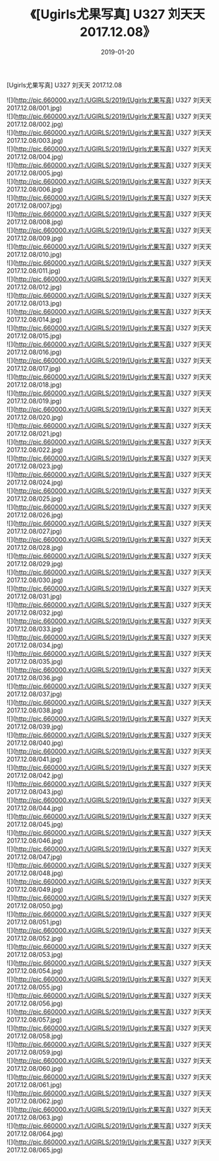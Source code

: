 ﻿---
layout: post
title:  《[Ugirls尤果写真] U327 刘天天 2017.12.08》
date:   2019-01-20
img: http://pic.660000.xyz/1:/UGIRLS/2019/[Ugirls尤果写真] U327 刘天天 2017.12.08/000.jpg
categories: [美女, 清纯, 唯美]
---

[Ugirls尤果写真] U327 刘天天 2017.12.08

 ![](http://pic.660000.xyz/1:/UGIRLS/2019/[Ugirls尤果写真] U327 刘天天 2017.12.08/001.jpg) <br>![](http://pic.660000.xyz/1:/UGIRLS/2019/[Ugirls尤果写真] U327 刘天天 2017.12.08/002.jpg) <br>![](http://pic.660000.xyz/1:/UGIRLS/2019/[Ugirls尤果写真] U327 刘天天 2017.12.08/003.jpg) <br>![](http://pic.660000.xyz/1:/UGIRLS/2019/[Ugirls尤果写真] U327 刘天天 2017.12.08/004.jpg) <br>![](http://pic.660000.xyz/1:/UGIRLS/2019/[Ugirls尤果写真] U327 刘天天 2017.12.08/005.jpg) <br>![](http://pic.660000.xyz/1:/UGIRLS/2019/[Ugirls尤果写真] U327 刘天天 2017.12.08/006.jpg) <br>![](http://pic.660000.xyz/1:/UGIRLS/2019/[Ugirls尤果写真] U327 刘天天 2017.12.08/007.jpg) <br>![](http://pic.660000.xyz/1:/UGIRLS/2019/[Ugirls尤果写真] U327 刘天天 2017.12.08/008.jpg) <br>![](http://pic.660000.xyz/1:/UGIRLS/2019/[Ugirls尤果写真] U327 刘天天 2017.12.08/009.jpg) <br>![](http://pic.660000.xyz/1:/UGIRLS/2019/[Ugirls尤果写真] U327 刘天天 2017.12.08/010.jpg) <br>![](http://pic.660000.xyz/1:/UGIRLS/2019/[Ugirls尤果写真] U327 刘天天 2017.12.08/011.jpg) <br>![](http://pic.660000.xyz/1:/UGIRLS/2019/[Ugirls尤果写真] U327 刘天天 2017.12.08/012.jpg) <br>![](http://pic.660000.xyz/1:/UGIRLS/2019/[Ugirls尤果写真] U327 刘天天 2017.12.08/013.jpg) <br>![](http://pic.660000.xyz/1:/UGIRLS/2019/[Ugirls尤果写真] U327 刘天天 2017.12.08/014.jpg) <br>![](http://pic.660000.xyz/1:/UGIRLS/2019/[Ugirls尤果写真] U327 刘天天 2017.12.08/015.jpg) <br>![](http://pic.660000.xyz/1:/UGIRLS/2019/[Ugirls尤果写真] U327 刘天天 2017.12.08/016.jpg) <br>![](http://pic.660000.xyz/1:/UGIRLS/2019/[Ugirls尤果写真] U327 刘天天 2017.12.08/017.jpg) <br>![](http://pic.660000.xyz/1:/UGIRLS/2019/[Ugirls尤果写真] U327 刘天天 2017.12.08/018.jpg) <br>![](http://pic.660000.xyz/1:/UGIRLS/2019/[Ugirls尤果写真] U327 刘天天 2017.12.08/019.jpg) <br>![](http://pic.660000.xyz/1:/UGIRLS/2019/[Ugirls尤果写真] U327 刘天天 2017.12.08/020.jpg) <br>![](http://pic.660000.xyz/1:/UGIRLS/2019/[Ugirls尤果写真] U327 刘天天 2017.12.08/021.jpg) <br>![](http://pic.660000.xyz/1:/UGIRLS/2019/[Ugirls尤果写真] U327 刘天天 2017.12.08/022.jpg) <br>![](http://pic.660000.xyz/1:/UGIRLS/2019/[Ugirls尤果写真] U327 刘天天 2017.12.08/023.jpg) <br>![](http://pic.660000.xyz/1:/UGIRLS/2019/[Ugirls尤果写真] U327 刘天天 2017.12.08/024.jpg) <br>![](http://pic.660000.xyz/1:/UGIRLS/2019/[Ugirls尤果写真] U327 刘天天 2017.12.08/025.jpg) <br>![](http://pic.660000.xyz/1:/UGIRLS/2019/[Ugirls尤果写真] U327 刘天天 2017.12.08/026.jpg) <br>![](http://pic.660000.xyz/1:/UGIRLS/2019/[Ugirls尤果写真] U327 刘天天 2017.12.08/027.jpg) <br>![](http://pic.660000.xyz/1:/UGIRLS/2019/[Ugirls尤果写真] U327 刘天天 2017.12.08/028.jpg) <br>![](http://pic.660000.xyz/1:/UGIRLS/2019/[Ugirls尤果写真] U327 刘天天 2017.12.08/029.jpg) <br>![](http://pic.660000.xyz/1:/UGIRLS/2019/[Ugirls尤果写真] U327 刘天天 2017.12.08/030.jpg) <br>![](http://pic.660000.xyz/1:/UGIRLS/2019/[Ugirls尤果写真] U327 刘天天 2017.12.08/031.jpg) <br>![](http://pic.660000.xyz/1:/UGIRLS/2019/[Ugirls尤果写真] U327 刘天天 2017.12.08/032.jpg) <br>![](http://pic.660000.xyz/1:/UGIRLS/2019/[Ugirls尤果写真] U327 刘天天 2017.12.08/033.jpg) <br>![](http://pic.660000.xyz/1:/UGIRLS/2019/[Ugirls尤果写真] U327 刘天天 2017.12.08/034.jpg) <br>![](http://pic.660000.xyz/1:/UGIRLS/2019/[Ugirls尤果写真] U327 刘天天 2017.12.08/035.jpg) <br>![](http://pic.660000.xyz/1:/UGIRLS/2019/[Ugirls尤果写真] U327 刘天天 2017.12.08/036.jpg) <br>![](http://pic.660000.xyz/1:/UGIRLS/2019/[Ugirls尤果写真] U327 刘天天 2017.12.08/037.jpg) <br>![](http://pic.660000.xyz/1:/UGIRLS/2019/[Ugirls尤果写真] U327 刘天天 2017.12.08/038.jpg) <br>![](http://pic.660000.xyz/1:/UGIRLS/2019/[Ugirls尤果写真] U327 刘天天 2017.12.08/039.jpg) <br>![](http://pic.660000.xyz/1:/UGIRLS/2019/[Ugirls尤果写真] U327 刘天天 2017.12.08/040.jpg) <br>![](http://pic.660000.xyz/1:/UGIRLS/2019/[Ugirls尤果写真] U327 刘天天 2017.12.08/041.jpg) <br>![](http://pic.660000.xyz/1:/UGIRLS/2019/[Ugirls尤果写真] U327 刘天天 2017.12.08/042.jpg) <br>![](http://pic.660000.xyz/1:/UGIRLS/2019/[Ugirls尤果写真] U327 刘天天 2017.12.08/043.jpg) <br>![](http://pic.660000.xyz/1:/UGIRLS/2019/[Ugirls尤果写真] U327 刘天天 2017.12.08/044.jpg) <br>![](http://pic.660000.xyz/1:/UGIRLS/2019/[Ugirls尤果写真] U327 刘天天 2017.12.08/045.jpg) <br>![](http://pic.660000.xyz/1:/UGIRLS/2019/[Ugirls尤果写真] U327 刘天天 2017.12.08/046.jpg) <br>![](http://pic.660000.xyz/1:/UGIRLS/2019/[Ugirls尤果写真] U327 刘天天 2017.12.08/047.jpg) <br>![](http://pic.660000.xyz/1:/UGIRLS/2019/[Ugirls尤果写真] U327 刘天天 2017.12.08/048.jpg) <br>![](http://pic.660000.xyz/1:/UGIRLS/2019/[Ugirls尤果写真] U327 刘天天 2017.12.08/049.jpg) <br>![](http://pic.660000.xyz/1:/UGIRLS/2019/[Ugirls尤果写真] U327 刘天天 2017.12.08/050.jpg) <br>![](http://pic.660000.xyz/1:/UGIRLS/2019/[Ugirls尤果写真] U327 刘天天 2017.12.08/051.jpg) <br>![](http://pic.660000.xyz/1:/UGIRLS/2019/[Ugirls尤果写真] U327 刘天天 2017.12.08/052.jpg) <br>![](http://pic.660000.xyz/1:/UGIRLS/2019/[Ugirls尤果写真] U327 刘天天 2017.12.08/053.jpg) <br>![](http://pic.660000.xyz/1:/UGIRLS/2019/[Ugirls尤果写真] U327 刘天天 2017.12.08/054.jpg) <br>![](http://pic.660000.xyz/1:/UGIRLS/2019/[Ugirls尤果写真] U327 刘天天 2017.12.08/055.jpg) <br>![](http://pic.660000.xyz/1:/UGIRLS/2019/[Ugirls尤果写真] U327 刘天天 2017.12.08/056.jpg) <br>![](http://pic.660000.xyz/1:/UGIRLS/2019/[Ugirls尤果写真] U327 刘天天 2017.12.08/057.jpg) <br>![](http://pic.660000.xyz/1:/UGIRLS/2019/[Ugirls尤果写真] U327 刘天天 2017.12.08/058.jpg) <br>![](http://pic.660000.xyz/1:/UGIRLS/2019/[Ugirls尤果写真] U327 刘天天 2017.12.08/059.jpg) <br>![](http://pic.660000.xyz/1:/UGIRLS/2019/[Ugirls尤果写真] U327 刘天天 2017.12.08/060.jpg) <br>![](http://pic.660000.xyz/1:/UGIRLS/2019/[Ugirls尤果写真] U327 刘天天 2017.12.08/061.jpg) <br>![](http://pic.660000.xyz/1:/UGIRLS/2019/[Ugirls尤果写真] U327 刘天天 2017.12.08/062.jpg) <br>![](http://pic.660000.xyz/1:/UGIRLS/2019/[Ugirls尤果写真] U327 刘天天 2017.12.08/063.jpg) <br>![](http://pic.660000.xyz/1:/UGIRLS/2019/[Ugirls尤果写真] U327 刘天天 2017.12.08/064.jpg) <br>![](http://pic.660000.xyz/1:/UGIRLS/2019/[Ugirls尤果写真] U327 刘天天 2017.12.08/065.jpg) <br>